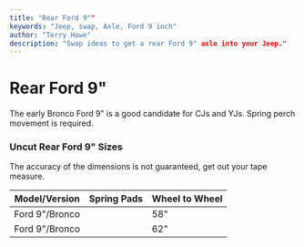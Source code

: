 ```yaml
---
title: "Rear Ford 9""
keywords: "Jeep, swap, Axle, Ford 9 inch"
author: "Terry Howe"
description: "Swap ideas to get a rear Ford 9" axle into your Jeep."
---
```

# Rear Ford 9"

The early Bronco Ford 9" is a good candidate for CJs and YJs. Spring perch movement is required.

### Uncut Rear Ford 9" Sizes

The accuracy of the dimensions is not guaranteed, get out your tape measure.

| Model/Version  | Spring Pads | Wheel to Wheel |
|----------------|-------------|----------------|
| Ford 9"/Bronco |             | 58"            |
| Ford 9"/Bronco |             | 62"            |